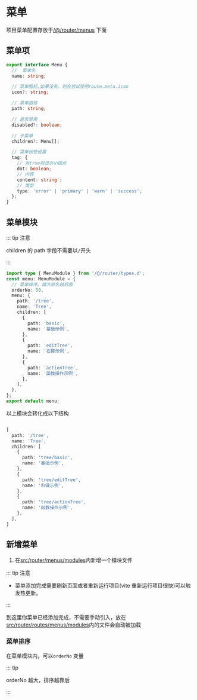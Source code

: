 # 菜单

项目菜单配置存放于[/@/router/menus](https://github.com/anncwb/vue-vben-admin/tree/main/src/router/menus) 下面

## 菜单项

```ts
export interface Menu {
  //  菜单名
  name: string;

  // 菜单图标,如果没有，则会尝试使用route.meta.icon
  icon?: string;

  // 菜单路径
  path: string;

  // 是否禁用
  disabled?: boolean;

  // 子菜单
  children?: Menu[];

  // 菜单标签设置
  tag: {
    // 为true则显示小圆点
    dot: boolean;
    // 内容
    content: string';
    // 类型
    type: 'error' | 'primary' | 'warn' | 'success';
  };
}
```

## 菜单模块

::: tip 注意

children 的 path 字段不需要以`/`开头

:::

```ts
import type { MenuModule } from '/@/router/types.d';
const menu: MenuModule = {
  // 菜单排序。越大排名越后面
  orderNo: 50,
  menu: {
    path: '/tree',
    name: 'Tree',
    children: [
      {
        path: 'basic',
        name: '基础示例',
      },
      {
        path: 'editTree',
        name: '右键示例',
      },
      {
        path: 'actionTree',
        name: '函数操作示例',
      },
    ],
  },
};
export default menu;
```

以上模块会转化成以下结构

```ts

[
  path: '/tree',
  name: 'Tree',
  children: [
    {
      path: 'tree/basic',
      name: '基础示例',
    },
    {
      path: 'tree/editTree',
      name: '右键示例',
    },
    {
      path: 'tree/actionTree',
      name: '函数操作示例',
    },
  ],
]

```

## 新增菜单

1. 在[src/router/menus/modules](https://github.com/anncwb/vue-vben-admin/tree/main/src/router/menus/modules)内新增一个模块文件

::: tip 注意

- 菜单添加完成需要刷新页面或者重新运行项目(vite 重新运行项目很快)可以触发热更新。

:::

到这里你菜单已经添加完成，不需要手动引入，放在[src/router/routes/menus/modules](https://github.com/anncwb/vue-vben-admin/tree/main/src/router/menus/modules)内的文件会自动被加载

### 菜单排序

在菜单模块内，可以`orderNo` 变量

::: tip

orderNo 越大，排序越靠后

:::

